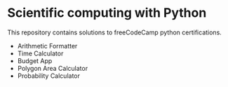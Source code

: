 # Scientific computing with Python
This repository contains solutions to freeCodeCamp python certifications.
- Arithmetic Formatter
- Time Calculator
- Budget App
- Polygon Area Calculator
- Probability Calculator
